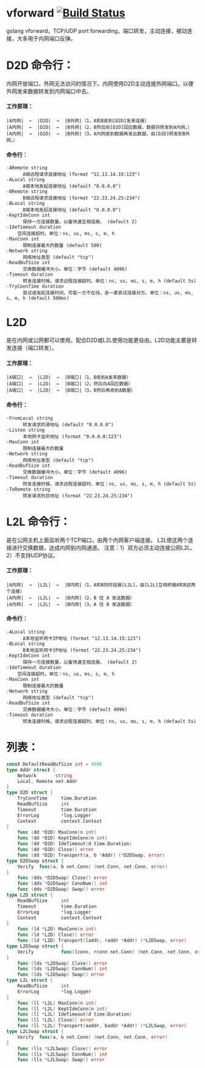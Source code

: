 # vforward [![Build Status](https://travis-ci.org/456vv/vforward.svg?branch=master)](https://travis-ci.org/456vv/vforward)
golang vforward，TCP/UDP port forwarding，端口转发，主动连接，被动连接，大多用于内网端口反弹。

D2D 命令行：
====================
内网开放端口，外网无法访问的情况下。内网使用D2D主动连接外网端口。以便外网发来数据转发到内网端口中去。<br/>
#### 工作原理：
    |A内网|  ←  |D2D|  →  |B外网|（1，A和B收到[D2D]发来连接）
    |A内网|  ←  |D2D|  ←  |B外网|（2，B然后向[D2D]回应数据，数据将转发到A内网。）
    |A内网|  →  |D2D|  →  |B外网|（3，A内网收到数据再发出数据，由[D2D]转发到B外网。）

#### 命令行：
    -ARemote string
          A端远程请求连接地址 (format "12.13.14.15:123")
    -ALocal string
          A端本地发起连接地址 (default "0.0.0.0")
    -BRemote string
          B端远程请求连接地址 (format "22.23.24.25:234")
    -BLocal string
          B端本地发起连接地址 (default "0.0.0.0")
    -KeptIdeConn int
          保持一方连接数量，以备快速互相连接。 (default 2)
    -IdeTimeout duration
        空闲连接超时。单位：ns, us, ms, s, m, h
    -MaxConn int
          限制连接最大的数量 (default 500)
    -Network string
          网络地址类型 (default "tcp")
    -ReadBufSize int
          交换数据缓冲大小。单位：字节 (default 4096)
    -Timeout duration
          转发连接时候，请求远程连接超时。单位：ns, us, ms, s, m, h (default 5s)
    -TryConnTime duration
          尝试或发起连接时间，可能一方不在线，会一直尝试连接对方。单位：ns, us, ms, s, m, h (default 500ms)

L2D
====================
是在内网或公网都可以使用，配合D2D或L2L使用功能更自由。L2D功能主要是转发连接（端口转发）。<br/>
#### 工作原理：
    |A端口|  →  |L2D|  →  |B端口|（1，B收到A发来数据）
    |A端口|  ←  |L2D|  ←  |B端口|（2，然后向A回应数据）
    |A端口|  →  |L2D|  →  |B端口|（3，B然后再收到A数据）

#### 命令行：
    -FromLocal string
          转发请求的源地址 (default "0.0.0.0")
    -Listen string
          本地网卡监听地址 (format "0.0.0.0:123")
    -MaxConn int
          限制连接最大的数量
    -Network string
          网络地址类型 (default "tcp")
    -ReadBufSize int
          交换数据缓冲大小。单位：字节 (default 4096)
    -Timeout duration
          转发连接时候，请求远程连接超时。单位：ns, us, ms, s, m, h (default 5s)
    -ToRemote string
          转发请求的目地址 (format "22.23.24.25:234")

L2L 命令行：
====================
是在公网主机上面监听两个TCP端口，由两个内网客户端连接。 L2L使这两个连接进行交换数据，达成内网到内网通道。 注意：1）双方必须主动连接公网L2L。2）不支持UDP协议。<br/>
#### 工作原理：
    |A内网|  →  |L2L|  ←  |B内网|（1，A和B同时连接[L2L]，由[L2L]互相桥接A和B这两个连接）
    |A内网|  ←  |L2L|  ←  |B内网|（2，B 往 A 发送数据）
    |A内网|  →  |L2L|  →  |B内网|（3，A 往 B 发送数据）

#### 命令行：
    -ALocal string
          A本地监听网卡IP地址 (format "12.13.14.15:123")
    -BLocal string
          B本地监听网卡IP地址 (format "22.23.24.25:234")
    -KeptIdeConn int
          保持一方连接数量，以备快速互相连接。 (default 2)
    -IdeTimeout duration
        空闲连接超时。单位：ns, us, ms, s, m, h
    -MaxConn int
          限制连接最大的数量
    -Network string
          网络地址类型 (default "tcp")
    -ReadBufSize int
          交换数据缓冲大小。单位：字节 (default 4096)
    -Timeout duration
          转发连接时候，请求远程连接超时。单位：ns, us, ms, s, m, h (default 5s)

# **列表：**
```go
const DefaultReadBufSize int = 4096                                             // 默认交换数据缓冲大小
type Addr struct {                                                      // 地址
    Network       string                                                        // 网络类型
    Local, Remote net.Addr                                                      // 本地，远程
}
type D2D struct {                                                       // D2D（内网to内网）
    TryConnTime     time.Duration                                               // 尝试或发起连接时间，可能一方不在线，会一直尝试连接对方。
    ReadBufSize     int                                                         // 交换数据缓冲大小
    Timeout         time.Duration                                               // 发起连接超时
    ErrorLog        *log.Logger                                                 // 日志
    Context         context.Context                                             // 上下文
}
    func (dd *D2D) MaxConn(n int)                                               // 限制连接最大的数量
    func (dd *D2D) KeptIdeConn(n int)                                           // 保持一方连接数量，以备快速互相连接。
    func (dd *D2D) IdeTimeout(d time.Duration)                                  // 空闲连接超时
    func (dd *D2D) Close() error                                                // 关闭
    func (dd *D2D) Transport(a, b *Addr) (*D2DSwap, error)                      // 建立连接
type D2DSwap struct {                                                    // D2D交换数据
    Verify  func(a, b net.Conn) (net.Conn, net.Conn, error)                     // 数据交换前对双方连接操作，可以现实验证之类
}
    func (dds *D2DSwap) Close() error                                           // 关闭
    func (dds *D2DSwap) ConnNum() int                                           // 当前连接数
    func (dds *D2DSwap) Swap() error                                            // 开始交换
type L2D struct {                                                        // L2D（端口转发）
    ReadBufSize     int                                                         // 交换数据缓冲大小
    Timeout         time.Duration                                               // 发起连接超时
    ErrorLog        *log.Logger                                                 // 日志
    Context         context.Context                                             // 上下文
}
    func (ld *L2D) MaxConn(n int)                                               // 限制连接最大的数量
    func (ld *L2D) Close() error                                                // 关闭
    func (ld *L2D) Transport(laddr, raddr *Addr) (*L2DSwap, error)              // 建立连接
type L2DSwap struct {                                                     // L2D交换数据
    Verify          func(lconn, rconn net.Conn) (net.Conn, net.Conn, error)     // 数据交换前对双方连接操作，可以现实验证之类
}
    func (lds *L2DSwap) Close() error                                           // 关闭
    func (lds *L2DSwap) ConnNum() int                                           // 当前连接数
    func (lds *L2DSwap) Swap() error                                            // 开始交换
type L2L struct {                                                         // L2L（内网to内网）
    ReadBufSize     int                                                         // 交换数据缓冲大小
    ErrorLog        *log.Logger                                                 // 日志
}
    func (ll *L2L) MaxConn(n int)                                               // 限制连接最大的数量
    func (ll *L2L) KeptIdeConn(n int)                                           // 保持一方连接数量，以备快速互相连接。
    func (ll *L2L) IdeTimeout(d time.Duration)                                  // 空闲连接超时
    func (ll *L2L) Close() error                                                // 关闭
    func (ll *L2L) Transport(aaddr, baddr *Addr) (*L2LSwap, error)              // 建立连接
type L2LSwap struct {                                                     // L2L交换数据
    Verify  func(a, b net.Conn) (net.Conn, net.Conn, error)                     // 数据交换前对双方连接操作，可以现实验证之类
}
    func (lls *L2LSwap) Close() error                                           // 关闭
    func (lls *L2LSwap) ConnNum() int                                           // 当前连接数
    func (lls *L2LSwap) Swap() error                                            // 开始交换
```